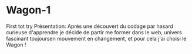 # Wagon-1
First tot try 
Présentation: 
Après une découvert du codage par hasard curieuse  d'apprendre je décide de partir me former dans le web, univers fascinant toujoursen mouvement en changement, et pour cela j'ai choisi le Wagon !

